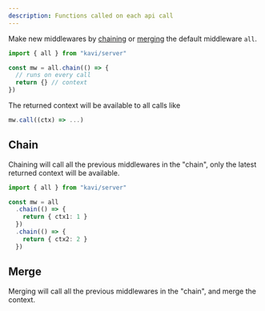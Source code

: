 ```yaml
---
description: Functions called on each api call
---
```


Make new middlewares by [chaining](#chain) or [merging](#merge) the default middleware `all`.

```ts
import { all } from "kavi/server"

const mw = all.chain(() => {
  // runs on every call
  return {} // context
})
```

The returned context will be available to all calls like

```ts
mw.call((ctx) => ...)
```

## Chain

Chaining will call all the previous middlewares in the "chain", only the latest returned context will be available.

```ts
import { all } from "kavi/server"

const mw = all
  .chain(() => {
    return { ctx1: 1 }
  })
  .chain(() => {
    return { ctx2: 2 }
  })
```

## Merge

Merging will call all the previous middlewares in the "chain", and merge the context.
